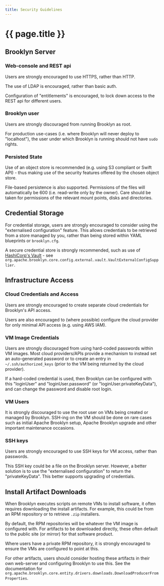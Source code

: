 ```yaml
---
title: Security Guidelines
---
```

# {{ page.title }}

## Brooklyn Server

### Web-console and REST api

Users are strongly encouraged to use HTTPS, rather than HTTP.

The use of LDAP is encouraged, rather than basic auth.

Configuration of "entitlements" is encouraged, to lock down access to the REST api for different 
users.


### Brooklyn user

Users are strongly discouraged from running Brooklyn as root.

For production use-cases (i.e. where Brooklyn will never deploy to "localhost"), the user under 
which Brooklyn is running should not have `sudo` rights.


### Persisted State

Use of an object store is recommended (e.g. using S3 compliant or Swift API) - thus making
use of the security features offered by the chosen object store.

File-based persistence is also supported. Permissions of the files will automatically
be 600 (i.e. read-write only by the owner). Care should be taken for permissions of the
relevant mount points, disks and directories.


## Credential Storage

For credential storage, users are strongly encouraged to consider using the "externalised 
configuration" feature. This allows credentials to be retrieved from a store managed by you, 
rather than being stored within YAML blueprints or `brooklyn.cfg`.

A secure credential store is strongly recommended, such as use of 
[HashiCorp's Vault](https://www.vaultproject.io) - see
`org.apache.brooklyn.core.config.external.vault.VaultExternalConfigSupplier`.


## Infrastructure Access

### Cloud Credentials and Access

Users are strongly encouraged to create separate cloud credentials for Brooklyn's API access.

Users are also encouraged to (where possible) configure the cloud provider for only minimal API 
access (e.g. using AWS IAM).

<!--
TODO: We should document the minimum requirements for AWS IAM required by Brooklyn
-->


### VM Image Credentials

Users are strongly discouraged from using hard-coded passwords within VM images. Most cloud 
providers/APIs provide a mechanism to instead set an auto-generated password or to create an 
entry in `~/.ssh/authorized_keys` (prior to the VM being returned by the cloud provider).

If a hard-coded credential is used, then Brooklyn can be configured with this "loginUser" and 
"loginUser.password" (or "loginUser.privateKeyData"), and can change the password and disable 
root login.


### VM Users

It is strongly discouraged to use the root user on VMs being created or managed by Brooklyn.
SSH-ing on the VM should be done on rare cases such as initial Apache Brooklyn setup,
Apache Brooklyn upgrade and other important maintenance occasions.

### SSH keys

Users are strongly encouraged to use SSH keys for VM access, rather than passwords.

This SSH key could be a file on the Brooklyn server. However, a better solution is to use the 
"externalised configuration" to return the "privateKeyData". This better supports upgrading of 
credentials.


## Install Artifact Downloads

When Brooklyn executes scripts on remote VMs to install software, it often requires downloading 
the install artifacts. For example, this could be from an RPM repository or to retrieve `.zip` 
installers.

By default, the RPM repositories will be whatever the VM image is configured with. For artifacts 
to be downloaded directly, these often default to the public site (or mirror) for that software 
product.

Where users have a private RPM repository, it is strongly encouraged to ensure the VMs are 
configured to point at this.

For other artifacts, users should consider hosting these artifacts in their own web-server and 
configuring Brooklyn to use this. See the documentation for 
`org.apache.brooklyn.core.entity.drivers.downloads.DownloadProducerFromProperties`.

